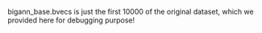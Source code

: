 bigann_base.bvecs is just the first 10000 of the original dataset, which we provided here for debugging purpose!